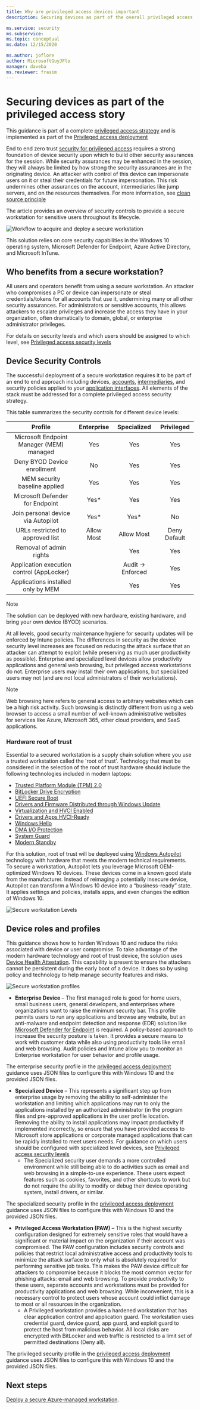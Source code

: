 ```yaml
---
title: Why are privileged access devices important
description: Securing devices as part of the overall privileged access story

ms.service: security
ms.subservice: 
ms.topic: conceptual
ms.date: 12/15/2020

ms.author: joflore
author: MicrosoftGuyJFlo
manager: daveba
ms.reviewer: frasim
---
```

# Securing devices as part of the privileged access story

This guidance is part of a complete [privileged access strategy](privileged-access-strategy.md) and is implemented as part of the [Privileged access deployment](privileged-access-deployment.md)

End to end zero trust [security for privileged access](overview.md) requires a strong foundation of device security upon which to build other security assurances for the  session. While security assurances may be enhanced in the session, they will always be limited by how strong the security assurances are in the originating device. An attacker with control of this device can impersonate users on it or steal their credentials for future impersonation. This risk undermines other assurances on the account, intermediaries like jump servers, and on the resources themselves. For more information, see [clean source principle](privileged-access-success-criteria.md#clean-source-principle)

The article provides an overview of security controls to provide a secure workstation for sensitive users throughout its lifecycle. 

![Workflow to acquire and deploy a secure workstation](./media/privileged-access-devices/secure-workstation-deployment-flow.png)

This solution relies on core security capabilities in the Windows 10 operating system, Microsoft Defender for Endpoint, Azure Active Directory, and Microsoft InTune.

## Who benefits from a secure workstation?

All users and operators benefit from using a secure workstation. An attacker who compromises a PC or device can impersonate or steal credentials/tokens for all accounts that use it, undermining many or all other security assurances. For administrators or sensitive accounts, this allows attackers to escalate privileges and increase the access they have in your organization, often dramatically to domain, global, or enterprise administrator privileges. 

For details on security levels and which users should be assigned to which level, see [Privileged access security levels](privileged-access-security-levels.md)

## Device Security Controls

The successful deployment of a secure workstation requires it to be part of an end to end approach including devices, [accounts](privileged-access-accounts.md), [intermediaries](privileged-access-intermediaries.md), and security policies applied to your [application interfaces](privileged-access-interfaces.md). All elements of the stack must be addressed for a complete privileged access security strategy.

This table summarizes the security controls for different device levels:

| Profile | Enterprise | Specialized | Privileged |
| :---: | :---: | :---: |:---: |
| Microsoft Endpoint Manager (MEM) managed | Yes | Yes | Yes | 
| Deny BYOD Device enrollment | No | Yes | Yes |
| MEM security baseline applied | Yes | Yes | Yes |
| Microsoft Defender for Endpoint | Yes* | Yes | Yes |
| Join personal device via Autopilot | Yes* | Yes* | No |
| URLs restricted to approved list | Allow Most | Allow Most | Deny Default |
| Removal of admin rights |  | Yes | Yes |
| Application execution control (AppLocker)|  | Audit -> Enforced | Yes |
| Applications installed only by MEM | | Yes | Yes |

> [!NOTE]
> The solution can be deployed with new hardware, existing hardware, and bring your own device (BYOD) scenarios. 

At all levels, good security maintenance hygiene for security updates will be enforced by Intune policies. The differences in security as the device security level increases are focused on reducing the attack surface that an attacker can attempt to exploit (while preserving as much user productivity as possible). Enterprise and specialized level devices  allow productivity applications and general web browsing, but privileged access workstations do not. Enterprise users may install their own applications, but specialized users may not (and are not local administrators of their workstations). 

> [!NOTE]
> Web browsing here refers to general access to arbitrary websites which can be a high risk activity. Such browsing is distinctly different from using a web browser to access a small number of well-known administrative websites for services like Azure, Microsoft 365, other cloud providers, and SaaS applications.


### Hardware root of trust

Essential to a secured workstation is a supply chain solution where you use a trusted workstation called the 'root of trust'. Technology that must be considered in the selection of the root of trust hardware should include the following technologies included in modern laptops: 

* [Trusted Platform Module (TPM) 2.0](/windows-hardware/design/device-experiences/oem-tpm)
* [BitLocker Drive Encryption](/windows-hardware/design/device-experiences/oem-bitlocker)
* [UEFI Secure Boot](/windows-hardware/design/device-experiences/oem-secure-boot)
* [Drivers and Firmware Distributed through Windows Update](/windows-hardware/drivers/dashboard/understanding-windows-update-automatic-and-optional-rules-for-driver-distribution)
* [Virtualization and HVCI Enabled](/windows-hardware/design/device-experiences/oem-vbs)
* [Drivers and Apps HVCI-Ready](/windows-hardware/test/hlk/testref/driver-compatibility-with-device-guard)
* [Windows Hello](/windows-hardware/design/device-experiences/windows-hello-biometric-requirements)
* [DMA I/O Protection](/windows/security/information-protection/kernel-dma-protection-for-thunderbolt)
* [System Guard](/windows/security/threat-protection/windows-defender-system-guard/system-guard-how-hardware-based-root-of-trust-helps-protect-windows)
* [Modern Standby](/windows-hardware/design/device-experiences/modern-standby)

For this solution, root of trust will be deployed using [Windows Autopilot](/mem/autopilot/windows-autopilot) technology with hardware that meets the modern technical requirements. To secure a workstation, Autopilot lets you leverage Microsoft OEM-optimized Windows 10 devices. These devices come in a known good state from the manufacturer. Instead of reimaging a potentially insecure device, Autopilot can transform a Windows 10 device into a “business-ready” state. It applies settings and policies, installs apps, and even changes the edition of Windows 10. 

![Secure workstation Levels](./media/privileged-access-devices/supplychain.png)

## Device roles and profiles

This guidance shows how to harden Windows 10 and reduce the risks associated with device or user compromise. To take advantage of the modern hardware technology and root of trust device, the solution uses [Device Health Attestation](https://techcommunity.microsoft.com/t5/Intune-Customer-Success/Support-Tip-Using-Device-Health-Attestation-Settings-as-Part-of/ba-p/282643). This capability is present to ensure the attackers cannot be persistent during the early boot of a device. It does so by using policy and technology to help manage security features and risks.

![Secure workstation profiles](./media/privileged-access-devices/secure-workstations-levels.png)

* **Enterprise Device** –  The first managed role is good for home users, small business users, general developers, and enterprises where organizations want to raise the minimum security bar. This profile permits users to run any applications and browse any website, but an anti-malware and endpoint detection and response (EDR) solution like [Microsoft Defender for Endpoint](https://docs.microsoft.com/windows/security/threat-protection/) is required. A policy-based approach to increase the security posture is taken. It provides a secure means to work with customer data while also using productivity tools like email and web browsing. Audit policies and Intune allow you to monitor an Enterprise workstation for user behavior and profile usage. 

The enterprise security profile in the [privileged access deployment](privileged-access-deployment.md) guidance uses JSON files to configure this with Windows 10 and the provided JSON files. 

* **Specialized Device** – This represents a significant step up from enterprise usage by removing the ability to self-administer the workstation and limiting which applications may run to only the applications installed by an authorized administrator (in the program files and pre-approved applications in the user profile location. Removing the ability to install applications may impact productivity if implemented incorrectly, so ensure that you have provided access to Microsoft store applications or corporate managed applications that can be rapidly installed to meet users needs. For guidance on which users should be configured with specialized level devices, see [Privileged access security levels](privileged-access-security-levels.md)
   * The Specialized security user demands a more controlled environment while still being able to do activities such as email and web browsing in a simple-to-use experience. These users expect features such as cookies, favorites, and other shortcuts to work but do not require the ability to modify or debug their device operating system, install drivers, or similar.

The specialized security profile in the [privileged access deployment](privileged-access-deployment.md) guidance uses JSON files to configure this with Windows 10 and the provided JSON files. 

* **Privileged Access Workstation (PAW)** – This is the highest security configuration designed for extremely sensitive roles that would have a significant or material impact on the organization if their account was compromised. The PAW configuration includes security controls and policies that restrict local administrative access and productivity tools to minimize the attack surface to only what is absolutely required for performing sensitive job tasks. 
This makes the PAW device difficult for attackers to compromise because it blocks the most common vector for phishing attacks: email and web browsing. 
To provide productivity to these users, separate accounts and workstations must be provided for productivity applications and web browsing. While inconvenient, this is a necessary control to protect users whose account could inflict damage to most or all resources in the organization. 
   * A Privileged workstation provides a hardened workstation that has clear application control and application guard. The workstation uses credential guard, device guard, app guard, and exploit guard to protect the host from malicious behavior. All local disks are encrypted with BitLocker and web traffic is restricted to a limit set of permitted destinations (Deny all).

The privileged security profile in the [privileged access deployment](privileged-access-deployment.md) guidance uses JSON files to configure this with Windows 10 and the provided JSON files. 

## Next steps

[Deploy a secure Azure-managed workstation](privileged-access-deployment.md).

